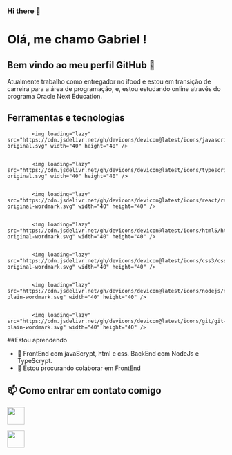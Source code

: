 ### Hi there 👋

# Olá, me chamo Gabriel ! 
## Bem vindo ao meu perfil GitHub 👋


Atualmente trabalho como entregador no ifood e estou em transição de carreira para a área de programação,
e, estou estudando online através do programa Oracle Next Education.

## Ferramentas e tecnologias

            <img loading="lazy" src="https://cdn.jsdelivr.net/gh/devicons/devicon@latest/icons/javascript/javascript-original.svg" width="40" height="40" />

            
            <img loading="lazy" src="https://cdn.jsdelivr.net/gh/devicons/devicon@latest/icons/typescript/typescript-original.svg" width="40" height="40" />
          
            
            <img loading="lazy" src="https://cdn.jsdelivr.net/gh/devicons/devicon@latest/icons/react/react-original-wordmark.svg" width="40" height="40" />

          
            <img loading="lazy" src="https://cdn.jsdelivr.net/gh/devicons/devicon@latest/icons/html5/html5-original-wordmark.svg" width="40" height="40" />

          
            <img loading="lazy" src="https://cdn.jsdelivr.net/gh/devicons/devicon@latest/icons/css3/css3-original-wordmark.svg" width="40" height="40" />
          
            
            <img loading="lazy" src="https://cdn.jsdelivr.net/gh/devicons/devicon@latest/icons/nodejs/nodejs-plain-wordmark.svg" width="40" height="40" />

            
            <img loading="lazy" src="https://cdn.jsdelivr.net/gh/devicons/devicon@latest/icons/git/git-plain-wordmark.svg" width="40" height="40" />


          

##Estou aprendendo 
- 🔎 FrontEnd com javaScrypt, html e css. BackEnd com NodeJs e TypeScrypt.
- 👯 Estou procurando colaborar em FrontEnd

  
## 📫 Como entrar em contato comigo

<a href="https://www.linkedin.com/in/gabriel-messias-dev/" target="blank">
            <img loading="lazy" src="https://cdn.jsdelivr.net/gh/devicons/devicon@latest/icons/linkedin/linkedin-original-wordmark.svg" width="40" height="40" />
</a>

<a href="https://www.instagram.com/gmdasilva47/" target=blank><img loading="lazy" src="https://img.shields.io/badge/-Instagram-%23E4405F?style=for-the-badge&logo=instagram&logoColor=white" target="_blank" width="40" height="40" > </a>



<!--
**Gabriel4502/Gabriel4502** is a ✨ _special_ ✨ repository because its `README.md` (this file) appears on your GitHub profile.

Here are some ideas to get you started:

- 🔭 I’m currently working on ...
- 🌱 I’m currently learning ...
- 👯 I’m looking to collaborate on ...
- 🤔 I’m looking for help with ...
- 💬 Ask me about ...
- 📫 How to reach me: ...
- 😄 Pronouns: ...
- ⚡ Fun fact: ...
-->
